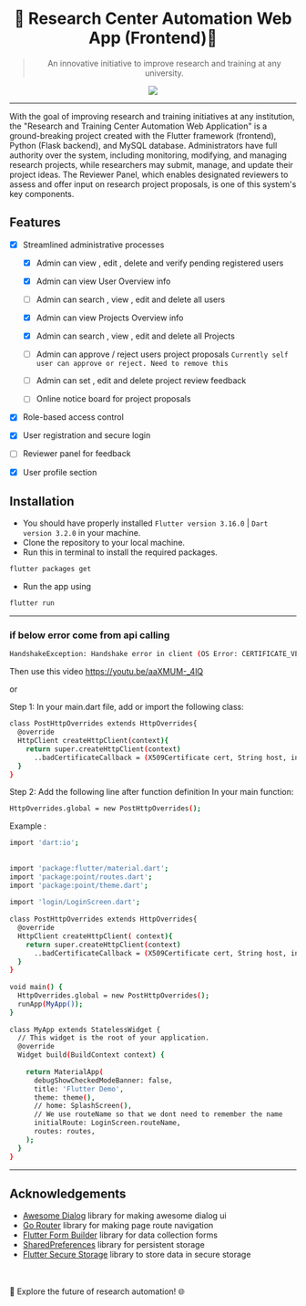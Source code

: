<div align="center">
  <h1>🌟 Research Center Automation Web App (Frontend)🌟

</h1>


> An innovative initiative to improve research and training at any university.

[![](https://skillicons.dev/icons?i=flutter,dart,vscode,py,mysql)]()
</div>
<hr/>
With the goal of improving research and training initiatives at any institution, the "Research and Training Center Automation Web Application" is a ground-breaking project created with the Flutter framework (frontend), Python (Flask backend), and MySQL database. Administrators have full authority over the system, including monitoring, modifying, and managing research projects, while researchers may submit, manage, and update their project ideas. The Reviewer Panel, which enables designated reviewers to assess and offer input on research project proposals, is one of this system's key components.



## Features

- [x] Streamlined administrative processes
    - [x] Admin can view , edit , delete and verify pending registered users
    - [x] Admin can view User Overview info
    - [ ] Admin can search , view , edit and delete all users
    - [x] Admin can view Projects Overview info
    - [x] Admin can search , view , edit and delete all Projects
    - [ ] Admin can approve / reject users project proposals `Currently self user can approve or reject. Need to remove this`
    - [ ] Admin can set , edit and delete project review feedback
    - [ ] Online notice board for project proposals


- [x] Role-based access control
- [x] User registration and secure login
- [ ] Reviewer panel for feedback
- [x] User profile section



## Installation

* You should have properly installed `Flutter version 3.16.0` | `Dart version 3.2.0` in your machine.
* Clone the repository to your local machine.
* Run this in terminal to install the required packages.
```bash
flutter packages get
```
* Run the app using
```bash
flutter run
```

<hr>

### if below error come from api calling

```bash
HandshakeException: Handshake error in client (OS Error: CERTIFICATE_VERIFY_FAILED: certificate has expired(handshake.cc:393))
```
Then use this video 
https://youtu.be/aaXMUM-_4lQ

or

Step 1:
In your main.dart file, add or import the following class:
```bash
class PostHttpOverrides extends HttpOverrides{
  @override
  HttpClient createHttpClient(context){
    return super.createHttpClient(context)
      ..badCertificateCallback = (X509Certificate cert, String host, int port)=> true;
  }
}
```
Step 2:
Add the following line after function definition In your main function:
```bash
HttpOverrides.global = new PostHttpOverrides();
```
Example :
```bash
import 'dart:io';
 
 
import 'package:flutter/material.dart';
import 'package:point/routes.dart';
import 'package:point/theme.dart';
 
import 'login/LoginScreen.dart';
 
class PostHttpOverrides extends HttpOverrides{
  @override
  HttpClient createHttpClient( context){
    return super.createHttpClient(context)
      ..badCertificateCallback = (X509Certificate cert, String host, int port)=> true;
  }
}
 
void main() {
  HttpOverrides.global = new PostHttpOverrides();
  runApp(MyApp());
}
 
class MyApp extends StatelessWidget {
  // This widget is the root of your application.
  @override
  Widget build(BuildContext context) {
 
    return MaterialApp(
      debugShowCheckedModeBanner: false,
      title: 'Flutter Demo',
      theme: theme(),
      // home: SplashScreen(),
      // We use routeName so that we dont need to remember the name
      initialRoute: LoginScreen.routeName,
      routes: routes,
    );
  }
}
```

<hr>

## Acknowledgements

- [Awesome Dialog](https://pub.dev/packages/awesome_dialog) library for making awesome dialog ui
- [Go Router](https://pub.dev/packages/go_router) library for making page route navigation
- [Flutter Form Builder](https://pub.dev/packages/flutter_form_builder) library for data collection forms
- [SharedPreferences](https://pub.dev/packages/shared_preferences) library for persistent storage
- [Flutter Secure Storage](https://pub.dev/packages/flutter_secure_storage) library to store data in secure storage

<br>
<br>
🚀 Explore the future of research automation! 🌐
